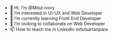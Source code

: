 - 👋 Hi, I’m @Mitul-ivory
- 👀 I’m interested in UI-UX and Web Developer
- 🌱 I’m currently learning Front End Developer
- 💞️ I’m looking to collaborate on Web Developer
- 📫 How to reach me in LinkedIn mitulsartanpara

<!---
Mitul-ivory/Mitul-ivory is a ✨ special ✨ repository because its `README.md` (this file) appears on your GitHub profile.
You can click the Preview link to take a look at your changes.
--->
